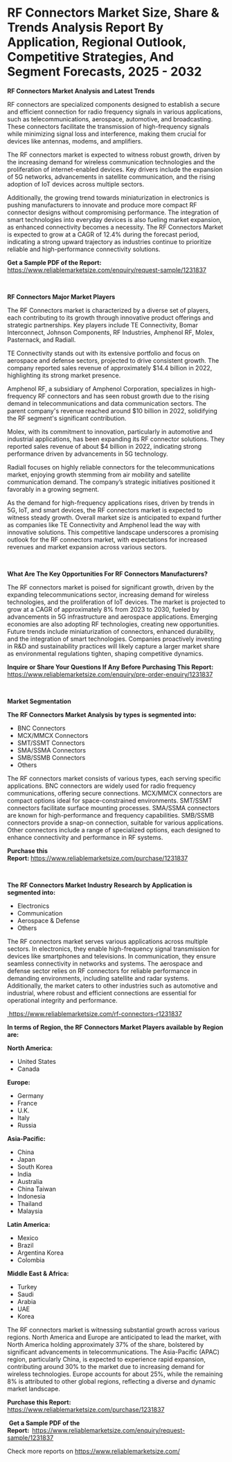 <p><h1>RF Connectors Market Size, Share & Trends Analysis Report By Application, Regional Outlook, Competitive Strategies, And Segment Forecasts, 2025 - 2032</h1></p><p><strong>RF Connectors Market Analysis and Latest Trends</strong></p>
<p><p>RF connectors are specialized components designed to establish a secure and efficient connection for radio frequency signals in various applications, such as telecommunications, aerospace, automotive, and broadcasting. These connectors facilitate the transmission of high-frequency signals while minimizing signal loss and interference, making them crucial for devices like antennas, modems, and amplifiers.</p><p>The RF connectors market is expected to witness robust growth, driven by the increasing demand for wireless communication technologies and the proliferation of internet-enabled devices. Key drivers include the expansion of 5G networks, advancements in satellite communication, and the rising adoption of IoT devices across multiple sectors. </p><p>Additionally, the growing trend towards miniaturization in electronics is pushing manufacturers to innovate and produce more compact RF connector designs without compromising performance. The integration of smart technologies into everyday devices is also fueling market expansion, as enhanced connectivity becomes a necessity. The RF Connectors Market is expected to grow at a CAGR of 12.4% during the forecast period, indicating a strong upward trajectory as industries continue to prioritize reliable and high-performance connectivity solutions.</p></p>
<p><strong>Get a Sample PDF of the Report:&nbsp;</strong> <a href="https://www.reliablemarketsize.com/enquiry/request-sample/1231837?utm_campaign=2889&utm_medium=2&utm_source=Github&utm_content=ia&utm_term=06042025&utm_id=rf-connectors">https://www.reliablemarketsize.com/enquiry/request-sample/1231837</a></p>
<p>&nbsp;</p>
<p><strong>RF Connectors Major Market Players</strong></p>
<p><p>The RF Connectors market is characterized by a diverse set of players, each contributing to its growth through innovative product offerings and strategic partnerships. Key players include TE Connectivity, Bomar Interconnect, Johnson Components, RF Industries, Amphenol RF, Molex, Pasternack, and Radiall. </p><p>TE Connectivity stands out with its extensive portfolio and focus on aerospace and defense sectors, projected to drive consistent growth. The company reported sales revenue of approximately $14.4 billion in 2022, highlighting its strong market presence.</p><p>Amphenol RF, a subsidiary of Amphenol Corporation, specializes in high-frequency RF connectors and has seen robust growth due to the rising demand in telecommunications and data communication sectors. The parent company's revenue reached around $10 billion in 2022, solidifying the RF segment's significant contribution.</p><p>Molex, with its commitment to innovation, particularly in automotive and industrial applications, has been expanding its RF connector solutions. They reported sales revenue of about $4 billion in 2022, indicating strong performance driven by advancements in 5G technology.</p><p>Radiall focuses on highly reliable connectors for the telecommunications market, enjoying growth stemming from air mobility and satellite communication demand. The company’s strategic initiatives positioned it favorably in a growing segment.</p><p>As the demand for high-frequency applications rises, driven by trends in 5G, IoT, and smart devices, the RF connectors market is expected to witness steady growth. Overall market size is anticipated to expand further as companies like TE Connectivity and Amphenol lead the way with innovative solutions. This competitive landscape underscores a promising outlook for the RF connectors market, with expectations for increased revenues and market expansion across various sectors.</p></p>
<p>&nbsp;</p>
<p><strong>What Are The Key Opportunities For RF Connectors Manufacturers?</strong></p>
<p><p>The RF connectors market is poised for significant growth, driven by the expanding telecommunications sector, increasing demand for wireless technologies, and the proliferation of IoT devices. The market is projected to grow at a CAGR of approximately 8% from 2023 to 2030, fueled by advancements in 5G infrastructure and aerospace applications. Emerging economies are also adopting RF technologies, creating new opportunities. Future trends include miniaturization of connectors, enhanced durability, and the integration of smart technologies. Companies proactively investing in R&D and sustainability practices will likely capture a larger market share as environmental regulations tighten, shaping competitive dynamics.</p></p>
<p><strong>Inquire or Share Your Questions If Any Before Purchasing This Report:</strong> <a href="https://www.reliablemarketsize.com/enquiry/pre-order-enquiry/1231837?utm_campaign=2889&utm_medium=2&utm_source=Github&utm_content=ia&utm_term=06042025&utm_id=rf-connectors">https://www.reliablemarketsize.com/enquiry/pre-order-enquiry/1231837</a></p>
<p>&nbsp;</p>
<p><strong>Market Segmentation</strong></p>
<p><strong>The RF Connectors Market Analysis by types is segmented into:</strong></p>
<p><ul><li>BNC Connectors</li><li>MCX/MMCX Connectors</li><li>SMT/SSMT Connectors</li><li>SMA/SSMA Connectors</li><li>SMB/SSMB Connectors</li><li>Others</li></ul></p>
<p><p>The RF connectors market consists of various types, each serving specific applications. BNC connectors are widely used for radio frequency communications, offering secure connections. MCX/MMCX connectors are compact options ideal for space-constrained environments. SMT/SSMT connectors facilitate surface mounting processes. SMA/SSMA connectors are known for high-performance and frequency capabilities. SMB/SSMB connectors provide a snap-on connection, suitable for various applications. Other connectors include a range of specialized options, each designed to enhance connectivity and performance in RF systems.</p></p>
<p><strong>Purchase this Report:&nbsp;</strong><a href="https://www.reliablemarketsize.com/purchase/1231837?utm_campaign=2889&utm_medium=2&utm_source=Github&utm_content=ia&utm_term=06042025&utm_id=rf-connectors">https://www.reliablemarketsize.com/purchase/1231837</a></p>
<p>&nbsp;</p>
<p><strong>The RF Connectors Market Industry Research by Application is segmented into:</strong></p>
<p><ul><li>Electronics</li><li>Communication</li><li>Aerospace & Defense</li><li>Others</li></ul></p>
<p><p>The RF connectors market serves various applications across multiple sectors. In electronics, they enable high-frequency signal transmission for devices like smartphones and televisions. In communication, they ensure seamless connectivity in networks and systems. The aerospace and defense sector relies on RF connectors for reliable performance in demanding environments, including satellite and radar systems. Additionally, the market caters to other industries such as automotive and industrial, where robust and efficient connections are essential for operational integrity and performance.</p></p>
<p><a href="https://www.reliablemarketsize.com/rf-connectors-r1231837?utm_campaign=2889&utm_medium=2&utm_source=Github&utm_content=ia&utm_term=06042025&utm_id=rf-connectors">&nbsp;https://www.reliablemarketsize.com/rf-connectors-r1231837</a></p>
<p><strong>In terms of Region, the RF Connectors Market Players available by Region are:</strong></p>
<p>
    <p> <strong> North America: </strong>
        <ul>
            <li>United States</li>
            <li>Canada</li>
        </ul>
        </p> 
    <p> <strong> Europe: </strong>
        <ul>
            <li>Germany</li>
            <li>France</li>
            <li>U.K.</li>
            <li>Italy</li>
            <li>Russia</li>
        </ul>
        </p> 
    <p> <strong> Asia-Pacific: </strong>
        <ul>
            <li>China</li>
            <li>Japan</li>
            <li>South Korea</li>
            <li>India</li>
            <li>Australia</li>
            <li>China Taiwan</li>
            <li>Indonesia</li>
            <li>Thailand</li>
            <li>Malaysia</li>
        </ul>
        </p> 
    <p> <strong> Latin America: </strong>
        <ul>
            <li>Mexico</li>
            <li>Brazil</li>
            <li>Argentina Korea</li>
            <li>Colombia</li>
        </ul>
        </p> 
    <p> <strong> Middle East & Africa: </strong>
        <ul>
            <li>Turkey</li>
            <li>Saudi</li>
            <li>Arabia</li>
            <li>UAE</li>
            <li>Korea</li>
        </ul>
    </p>
    </p>
<p><p>The RF connectors market is witnessing substantial growth across various regions. North America and Europe are anticipated to lead the market, with North America holding approximately 37% of the share, bolstered by significant advancements in telecommunications. The Asia-Pacific (APAC) region, particularly China, is expected to experience rapid expansion, contributing around 30% to the market due to increasing demand for wireless technologies. Europe accounts for about 25%, while the remaining 8% is attributed to other global regions, reflecting a diverse and dynamic market landscape.</p></p>
<p><strong>Purchase this Report: </strong><a href="https://www.reliablemarketsize.com/purchase/1231837?utm_campaign=2889&utm_medium=2&utm_source=Github&utm_content=ia&utm_term=06042025&utm_id=rf-connectors">https://www.reliablemarketsize.com/purchase/1231837</a></p>
<p>&nbsp;<strong>Get a Sample PDF of the Report:&nbsp;&nbsp;</strong><a href="https://www.reliablemarketsize.com/enquiry/request-sample/1231837?utm_campaign=2889&utm_medium=2&utm_source=Github&utm_content=ia&utm_term=06042025&utm_id=rf-connectors">https://www.reliablemarketsize.com/enquiry/request-sample/1231837</a></p>
<p><strong></strong></p>
<p>Check more reports on <a href="https://www.reliablemarketsize.com/?utm_campaign=2889&utm_medium=2&utm_source=Github&utm_content=ia&utm_term=06042025&utm_id=rf-connectors">https://www.reliablemarketsize.com/</a></p>